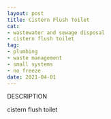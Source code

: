 ```yaml
--- 
layout: post 
title: Cistern Flush Toilet
cat: 
- wastewater and sewage disposal
- cistern flush toilet
tag: 
- plumbing
- waste management
- small systems
- no freeze
date: 2021-04-01 
--- 
```


DESCRIPTION

cistern flush toilet
